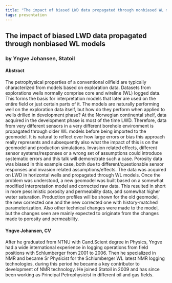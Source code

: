 ```yaml
---
title: "The impact of biased LWD data propagated through nonbiased WL models"
tags: presentation 
---
```



		
<h2>
The impact of biased LWD data propagated through nonbiased WL models
</h2>

 



		
<h3>
by Yngve Johansen, Statoil
</h3>

 



		
<h4>
Abstract
</h4>



		

		
<p>
The petrophysical properties of a conventional oilfield are typically characterized from models based on exploration data. Datasets from explorations wells normally comprise core and wireline (WL) logged data. This forms the basis for interpretation models that later are used on the entire field or just certain parts of it. The models are naturally performing well on the exploration data itself, but how do they perform when applied to wells drilled in development phase? At the Norwegian continental shelf, data acquired in the development phase is most of the time LWD. Therefore, data from very different sensors in a very different borehole environment is propagated through older WL models before being imported to the geomodel. It is natural to reflect over how large errors or bias this approach really represents and subsequently also what the impact of this is on the geomodel and production simulations. Invasion related effects, different sensor systems/responses or a wrong set of assumptions could introduce systematic errors and this talk will demonstrate such a case. Porosity data was biased in this example case, both due to different/questionable sensor responses and invasion related assumptions/effects. The data was acquired on LWD in horizontal wells and propagated through WL models. Once the problem was understood, a new geomodel was built based on a somewhat modified interpretation model and corrected raw data. This resulted in short in more pessimistic porosity and permeability data, and somewhat higher water saturation. Production profiles will be shown for the old geomodel, the new corrected one and the new corrected one with history-matched parameterization. Also other technical changes were made to the model, but the changes seen are mainly expected to originate from the changes made to porosity and permeability.  

</p>





		
<h4>
Yngve Johansen, CV
</h4>





		
<p>
After he graduated from NTNU with Cand.Scient degree in Physics, Yngve had a wide international experience in logging operations from field positions with Schlumberger from 2001 to 2006. Then he specialized in NMR and became Sr Physicist for the Schlumberger WL latest NMR logging technologies, during this period he became a key contributor to development of NMR technology.  He joined Statoil in 2009 and has since been working as Principal Petrophysicist in different oil and gas fields.
</p>



		


